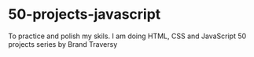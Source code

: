 # 50-projects-javascript
To practice and polish my skils. I am doing HTML, CSS and JavaScript 50 projects series by Brand Traversy
